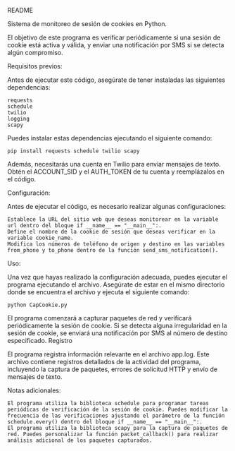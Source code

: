 README

Sistema de monitoreo de sesión de cookies en Python. 

El objetivo de este programa es verificar periódicamente si una sesión de cookie está activa y válida, y enviar una notificación por SMS si se detecta algún compromiso.

Requisitos previos:

Antes de ejecutar este código, asegúrate de tener instaladas las siguientes dependencias:

    requests
    schedule
    twilio
    logging
    scapy

Puedes instalar estas dependencias ejecutando el siguiente comando:

```
pip install requests schedule twilio scapy
```

Además, necesitarás una cuenta en Twilio para enviar mensajes de texto. Obtén el ACCOUNT_SID y el AUTH_TOKEN de tu cuenta y reemplázalos en el código.

Configuración:

Antes de ejecutar el código, es necesario realizar algunas configuraciones:

    Establece la URL del sitio web que deseas monitorear en la variable url dentro del bloque if __name__ == "__main__":.
    Define el nombre de la cookie de sesión que deseas verificar en la variable cookie_name.
    Modifica los números de teléfono de origen y destino en las variables from_phone y to_phone dentro de la función send_sms_notification().

Uso:

Una vez que hayas realizado la configuración adecuada, puedes ejecutar el programa ejecutando el archivo. Asegúrate de estar en el mismo directorio donde se encuentra el archivo y ejecuta el siguiente comando:

```
python CapCookie.py
```

El programa comenzará a capturar paquetes de red y verificará periódicamente la sesión de cookie. Si se detecta alguna irregularidad en la sesión de cookie, se enviará una notificación por SMS al número de destino especificado.
Registro

El programa registra información relevante en el archivo app.log. Este archivo contiene registros detallados de la actividad del programa, incluyendo la captura de paquetes, errores de solicitud HTTP y envío de mensajes de texto.

Notas adicionales:

    El programa utiliza la biblioteca schedule para programar tareas periódicas de verificación de la sesión de cookie. Puedes modificar la frecuencia de las verificaciones ajustando el parámetro de la función schedule.every() dentro del bloque if __name__ == "__main__":.
    El programa utiliza la biblioteca scapy para la captura de paquetes de red. Puedes personalizar la función packet_callback() para realizar análisis adicional de los paquetes capturados.

